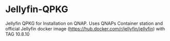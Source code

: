 # Jellyfin-QPKG
Jellyfin QPKG for Installation on QNAP. Uses QNAPs Container station and official Jellyfin docker image (https://hub.docker.com/r/jellyfin/jellyfin) with TAG 10.8.10
